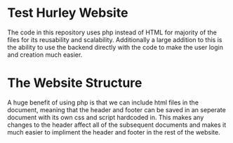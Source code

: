# Test Hurley Website
The code in this repository uses php instead of HTML for majority of the files for its reusability and scalability. Additionally a large addition to this is the ability to use the backend directly with the code to make the user login and creation much easier.

# The Website Structure
A huge benefit of using php is that we can include html files in the document, meaning that the header and footer can be saved in an seperate document with its own css and script hardcoded in. This makes any changes to the header affect all of the subsequent documents and makes it much easier to impliment the header and footer in the rest of the website.
